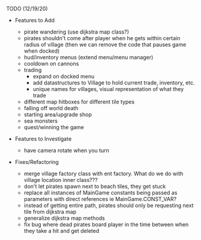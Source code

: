 TODO (12/19/20)
- Features to Add
    - pirate wandering (use dijkstra map class?)
    - pirates shouldn't come after player when he gets within certain radius of village (then we can remove the code that pauses game when docked)
    - hud/inventory menus (extend menu/menu manager)
    - cooldown on cannons
    - trading 
        - expand on docked menu
        - add datastructures to Village to hold current trade, inventory, etc.
        - unique names for villages, visual representation of what they trade
    - different map hitboxes for different tile types
    - falling off world death
    - starting area/upgrade shop
    - sea monsters
    - quest/winning the game
    
- Features to Investigate
    - have camera rotate when you turn

- Fixes/Refactoring
    - merge village factory class with ent factory. What do we do with village location inner class???
    - don't let pirates spawn next to beach tiles, they get stuck
    - replace all instances of MainGame constants being passed as parameters with direct references ie MainGame.CONST_VAR?
    - instead of getting entire path, pirates should only be requesting next tile from dijkstra map
    - generalize dijkstra map methods
    - fix bug where dead pirates board player in the time between when they take a hit and get deleted
